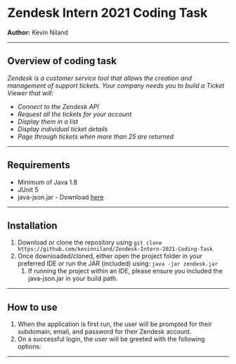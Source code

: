 # Zendesk Intern 2021 Coding Task 
__Author:__ Kevin Niland

---

## Overview of coding task
_Zendesk is a customer service tool that allows the creation and management of support tickets. Your company needs you to build a Ticket Viewer that will:_
*	_Connect to the Zendesk API_
* _Request all the tickets for your account_
*	_Display them in a list_
*	_Display individual ticket details_
* _Page through tickets when more than 25 are returned_

---

## Requirements
* Minimum of Java 1.8
* JUnit 5
* java-json.jar - Download [here](http://www.java2s.com/Code/Jar/j/Downloadjavajsonjar.htm)

---

## Installation
1. Download or clone the repository using `git clone https://github.com/kevinniland/Zendesk-Intern-2021-Coding-Task`
2. Once downloaded/cloned, either open the project folder in your preferred IDE or run the JAR (included) using: `java -jar zendesk.jar`
   1. If running the project within an IDE, please ensure you included the java-json.jar in your build path.

---

## How to use
1. When the application is first run, the user will be prompted for their subdomain, email, and password for their Zendesk account.
2. On a successful login, the user will be greeted with the following options: 


---

